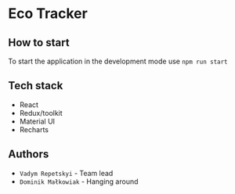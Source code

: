 # Eco Tracker

## How to start

To start the application in the development mode use `npm run start`

## Tech stack

- React
- Redux/toolkit
- Material UI
- Recharts

## Authors

- `Vadym Repetskyi` - Team lead
- `Dominik Małkowiak` - Hanging around
